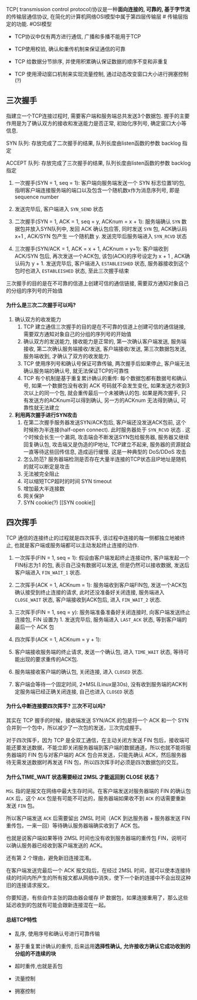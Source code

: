 TCP( transmission control protocol)协议是一种**面向连接的, 可靠的, 基于字节流**的传输层通信协议, 在简化的计算机网络OSI模型中属于第四层传输层 # 传输层指定的功能. #OSI模型

-   TCP协议中仅有两方进行通信, 广播和多播不能用于TCP
-   TCP使用校验, 确认和重传机制来保证通信的可靠

-   TCP 给数据分节排序, 并使用积累确认保证数据的顺序不变和非重复
-   TCP 使用滑动窗口机制来实现流量控制, 通过动态改变窗口大小进行拥塞控制(?)

## 三次握手

指建立一个TCP连接过程时, 需要客户端和服务端总共发送3个数据包. 握手的主要作用是为了确认双方的接收和发送能力是否正常, 初始化序列号, 确定窗口大小等信息.

SYN 队列: 存放完成了二次握手的结果, 队列长度由listen函数的参数 backlog 指定

ACCEPT 队列: 存放完成了三次握手的结果, 队列长度由listen函数的参数 backlog 指定

1.  一次握手(SYN = 1, seq = 1): 客户端向服务端发送一个 SYN 标志位置1的包, 指明客户端连接服务端的端口以及包含一个随机数x作为消息序列号, 即是 sequence number

1.  发送完毕后, 客户端进入 `SYN_SEND` 状态

2.  二次握手(SYN = 1, ACK = 1, seq = y, ACKnum = x + 1): 服务端确认 `SYN` 数据包并放入SYN队列中, 发回 ACK 确认包应答, 同时发送 `SYN` 包, ACK确认码 x+1 , ACK/SYN 包产生 一个随机数 y. 发送完毕后服务端进入 `SYN_RCVD` 状态
3.  三次握手(SYN/ACK = 1, ACK = x + 1, ACKnum = y+1): 客户端收到 ACK/SYN 包后, 再次发送一个ACK包, 该包(ACK)的序号设定为 x + 1 , ACK确认码为 y + 1. 发送完毕后, 客户端进入 `ESTABLEISHED` 状态, 服务器接收到这个包时也进入 `ESTABLEISHED` 状态, 至此三次握手结束

三次握手的目的是在不可靠的信道上创建可信的通信链接, 需要双方通知对象自己的分组的序列号的开始值

#### 为什么是三次二次握手可以吗?
1.  确认双方的收发能力
	1.  TCP 建立通信三次握手的目的是在不可靠的信道上创建可信的通信链接, 需要双方通知对象自己的分组的序列号的开始值
	2.  确认双方的发送能力, 接收能力是正常的, 第一次确认客户端发送, 服务端接收, 第二次确认服务端接收/发送, 客户端接收/发送, 第三次数据包发送, 服务端收到, 才确认了双方的收发能力.
	3.  TCP 使用序列号和确认号保证可靠传输, 两次握手后如果停止, 客户端无法确认服务端的确认号, 就无法保证TCP的可靠性
	4.  TCP 有个机制是基于重复累计确认的重传: 每个数据包都有数据号和确认号, 如果一个数据包没有收到 ACK 号码就不会发生变化, 如果发送方收到3次以上的同一个包, 就会重传最后一个未被确认的包. 如果是两次握手, 只有发送方的ACKnum可以得到确认, 另一方的ACKnum 无法得到确认, 可靠性就无法建立
4.  **利用两次握手进行SYN攻击**
	1.  在第二次握手服务器发送SYN/ACK包后, 客户端还没发送ACK包前, 这个时候称为半连接(half-open connect). 此时服务器处于 `SYN_RCVD` 状态 . 这个时候会长生一个漏洞, 攻击端会不断发送SYN包给服务器, 服务器又继续回复确认包, 攻击端又是伪造的IP地址, TCP建立不起来, 服务器的资源就会一直等待这些回传信息, 造成运行缓慢. 这是一种典型的 DoS/DDoS 攻击
	2.  怎么防范? 服务器端检测是否存在大量半连接的TCP状态且IP地址是随机的就可以断定是攻击
	3.  无法被完全阻止
	4.  可以缩短TCP超时的时间 SYN timeout
	5.  增加最大半连接数
	6.  网关保护
	7.  SYN cookie(?) [[SYN cookie]]

## 四次挥手
TCP 通信的连接终止的过程就是四次挥手, 该过程中连接的每一侧都独立地被终止, 也就是客户端或服务端都可以主动发起终止连接的动作.

1.  一次挥手(FIN = 1, seq = 1): 假设由客户端发起终止连接动作, 客户端发起一个FIN标志为1 的包, 表示自己没有数据可以发送, 但是仍然可以接收数据, 发送后客户端进入 `FIN_WAIT_1` 状态.
2.  二次挥手(ACK = 1, ACKnum = 1): 服务端收到客户端FIN包, 发送一个ACK包确认接受到终止连接的请求, 此时还没准备好关闭连接, 服务端进入 `CLOSE_WAIT` 状态, 客户端接收到ACK包后, 进入 `FIN_WAIT_2` 状态.

3.  三次挥手(FIN = 1, seq = y): 服务端准备准备好关闭连接时, 向客户端发送终止连接包, FIN 设置为 1. 发送完毕后, 服务端进入 `LAST_ACK` 状态, 等到客户端的最后一个 ACK 包
4.  四次挥手(ACK = 1, ACKnum = y + 1):

1.  客户端接收服务端的终止请求, 发送一个确认包, 进入 `TIME_WAIT` 状态, 等待可能出现的要求重传的ACK包.
2.  服务端接收客户端的确认包, 关闭连接, 进入 `CLOSED` 状态.

3.  客户端会等待一个固定时间, 2*MSL(Linux是30s), 没有收到服务端的ACK判定服务端已经正确关闭连接, 自己也进入 `CLOSED` 状态

#### 为什么中断连接要四次挥手? 三次不可以吗?

其实在 TCP 握手的时候，接收端发送 SYN/ACK 的包是将一个 ACK 和一个 SYN 合并到一个包中，所以减少了一次包的发送，三次完成握手。

对于四次挥手，因为 TCP 是全双工通信，在主动关闭方发送 FIN 包后，接收端可能还要发送数据，不能立即关闭服务器端到客户端的数据通道，所以也就不能将服务器端的 FIN 包与对客户端的 ACK 包合并发送，只能先确认 ACK，然后服务器待无需发送数据时再发送 FIN 包，所以四次挥手时必须是四次数据包的交互。

#### 为什么TIME_WAIT 状态需要经过 2MSL 才能返回到 CLOSE 状态？

`MSL` 指的是报文在网络中最大生存时间。在客户端发送对服务器端的 FIN 的确认包 `ACK` 后，这个 `ACK` 包是有可能不可达的，服务器端如果收不到 `ACK` 的话需要重新发送 `FIN` 包。

所以客户端发送 `ACK` 后需要留出 2MSL 时间（ACK 到达服务器 + 服务器发送 FIN 重传包，一来一回）等待确认服务器端确实收到了 ACK 包。

也就是说客户端如果等待 2MSL 时间也没有收到服务器端的重传包 FIN，说明可以确认服务器已经收到客户端发送的 ACK。

还有第 2 个理由，避免新旧连接混淆。

在客户端发送完最后一个 ACK 报文段后，在经过 2MSL 时间，就可以使本连接持续的时间内所产生的所有报文都从网络中消失，使下一个新的连接中不会出现这种旧的连接请求报文。

你要知道，有些自作主张的路由器会缓存 IP 数据包，如果连接重用了，那么这些延迟收到的包就有可能会跟新连接混在一起。

#### 总结TCP特性

-   乱序, 使用序号和确认号进行可靠传输
-   基于重复累计确认的重传, 后来运用**选择性确认,** **允许接收方确认它成功收到的分组的不连续的块**

-   超时重传,也就是丢包
-   流量控制

-   拥塞控制